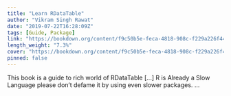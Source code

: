 ```yaml
---
title: "Learn RDataTable"
author: "Vikram Singh Rawat"
date: "2019-07-22T16:28:09Z"
tags: [Guide, Package]
link: "https://bookdown.org/content/f9c50b5e-feca-4818-908c-f229a226f44d/"
length_weight: "7.3%"
cover: "https://bookdown.org/content/f9c50b5e-feca-4818-908c-f229a226f44d/figures/cover.png"
pinned: false
---
```


This book is a guide to rich world of RDataTable [...] R is Already a Slow Language please don’t defame it by using even slower packages.  ...
